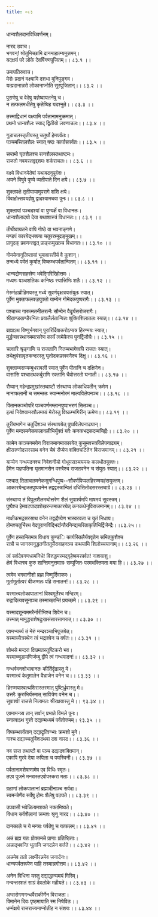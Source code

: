 ```yaml
---
title: ०८३

---
```

धान्यशैलदानविधिवर्णनम्।  
  
नारद उवाच।  
भगवन्! श्रोतुमिच्छामि दानमाहात्म्यमुत्तमम्।  
यदक्षयं परे लोके देवर्षिगणपूजितम्।। ८३.१ ।।  
  
उमापतिरुवाच।  
मेरोः प्रदानं वक्ष्यामि दशधा मुनिपुङ्गव।  
यत्प्रदानान्नरो लोकानाप्नोति सुरपूजितान्।। ८३.२ ।।  
  
पुराणेषु च वेदेषु यज्ञेष्वायतनेषु च।  
न तत्फलमधीतेषु कृतेष्विह यदश्नुते।। ८३.३ ।।  
  
तस्माद्विधानं वक्ष्यामि पर्वतानामनुक्रमात्।  
प्रथमो धान्यशैलः स्याद् द्वितीयो लवणाचलः।। ८३.४ ।।  
  
गुडाचलस्तृतीयस्तु चतुर्थो हेमपर्वतः।  
पञ्चमस्तिलशैलः स्यात् षष्ठः कार्पासपर्वतः।। ८३.५ ।।  
  
सप्तमो घृतशैलश्च रत्नशैलस्तथाष्टमः।  
राजतो नवमस्तद्वद्दशमः शर्कराचलः।। ८३.६ ।।  
  
वक्ष्ये विधानमेतेषां यथावदनुपूर्वशः।  
अयने विषुवे पुण्ये व्यतीपाते दिन क्षये।। ८३.७ ।।  
  
शुक्लपक्षे तृतीयायामुपरागे शशि क्षये।  
विवाहोत्सवयज्ञेषु द्वादश्यामथवा पुनः।। ८३.८ ।।  
  
शुक्लायां पञ्चदश्यां वा पुण्यर्क्षे वा विधानतः।  
धान्यशैलादयो देया यथाशास्त्रं विधानतः।। ८३.९ ।।  
  
तीर्थेष्वायतने वापि गोष्ठे वा भवनाङ्गणे।  
मण्डपं कारयेद्भक्त्या चतुरस्रमुदङ्‌मुखम्।।  
प्रागुदक् प्रवणन्तद्वत् प्राङ्कमुखञ्च विधानतः।। ८३.१० ।।  
  
गोमयेनानुलिप्तायां भूमावास्तीर्य वै कुशान्।  
तन्मध्ये पर्वतं कुर्यात् विष्कम्भपर्वतान्वितम्।। ८३.११ ।।  
  
धान्यद्रोणसहस्रेण भवेद्गिरिरिहोत्तमः।  
मध्यमः पञ्चशतिकः कनिष्ठः स्यात्त्रिभिः शतैः।। ८३.१२ ।।  
  
मेरुर्महाव्रीहिमयस्तु मध्ये सुवर्णवृक्षत्रयसंयुतः स्यात्।  
पूर्वेण मुक्ताफलवज्रयुक्तो याम्येन गोमेदकपुष्परागैः।। ८३.१३ ।।  
  
पश्चाच्च गारुत्मतनीलरत्नैः सौम्येन वैढूर्यसरोजरागैः।  
श्रीखण्डखण्डैरभितः प्रवालैर्लतान्वितः शुक्तिशिलातलः स्यात्।। ८३.१४ ।।  
  
ब्रह्माऽथ विष्णुर्भगवान् पुरारिर्दिवाकरोऽप्यत्र हिरण्मयः स्यात्।  
मूर्द्धन्यवस्थानममत्सरेण कार्यं त्वमेकैश्च पुनर्द्विजौघैः।। ८३.१५ ।।  
  
चत्वारि श्रृङ्गाणि च राजतानि नितम्बभागेष्वपि राजतः स्यात्।  
तथेक्षुवंशावृतकन्दरस्तु घृतोदकप्रस्रवणैश्च दिक्षु।। ८३.१६ ।।  
  
शुक्लाम्बराण्यम्बुधरावली स्यात् पूर्वेण पीतानि च दक्षिणेन।  
वासांसि पश्चादथकर्बुराणि रक्तानि चैवोत्तरतो घनाली।। ८३.१७ ।।  
  
रौप्यान् महेन्द्रप्रमुखांस्तथाष्टौ संस्थाप्य लोकाधिपतीन् क्रमेण।  
नानाफलानी च समन्ततः स्यान्मनोरमं माल्यविलेपनञ्च।। ८३.१८ ।।  
  
वितानकञ्चोपरि पञ्चवर्णमम्लानपुष्पाभरणं सितञ्च।।  
इत्थं निवेश्यामरशैलमग्र्यं मेरोस्तु विष्कम्भगिरीन् क्रमेण।। ८३.१९ ।।  
  
तुरीयभागेन चतुर्दिशञ्च संस्थापयेत् पुष्पविलेपनाढ्यान्।  
पूर्वेण मन्दरमनेकफलावलीभिर्युक्तं यवैः कनकभद्रकदम्बचिह्नैः।। ८३.२० ।।  
  
कामेन काञ्चनमयेन विराजमानमाकारयेत् कुसुमवस्त्रविलेपनाढ्यम्।  
क्षीरारुणोदसरसाथ वनेन चैवं रौप्येण शक्तिघटितेन विराजमानम्।। ८३.२१ ।।  
  
याम्येन गन्धमदनश्च निवेशनीयो गोधूमसञ्चयमयः कलधौतयुक्तः।  
हैमेन यज्ञपतिना घृतमानसेन वस्त्रैश्च राजतवनेन च संयुतः स्यात्।। ८३.२२ ।।  
  
पश्चात् तिलाचलमनेकसुगन्धिपुष्प--सौवर्णपिप्पलहिरण्मयहंसयुक्तम्।  
आकारयेन्द्रजतपुष्पवनेन तद्वद्वस्त्रान्वितं दधिसितोदसरस्तथाग्रे।। ८३.२३ ।।  
  
संस्थाप्य तं विपुलशैलमथोत्तरेण शैलं सुपार्श्वमपि माषमयं सुवस्त्रम्।  
पुष्पैश्च हेमवटपादपशेखरन्तमाकारयेत् कनकधेनुविराजमानम्।। ८३.२४ ।।  
  
माक्षीकभद्रसरसाथ वनेन तद्वद्रौप्येण भास्वरवता च युतं निधाय।  
होमश्चतुर्भिरथ वेदपुराणविद्भिर्दान्तैरनिन्द्यचरिताकृतिभिर्द्विजेन्द्रैः।।८३.२५।।  
  
पूर्वेण हस्तमितमत्र विधाय कुण्डंि कार्यस्तिलैर्यववृतेन समित्‌कुशैश्च  
रात्रौ च जागरमनुद्धतगीततुर्यैरावाहनञ्च कथयामि शिलोच्चयानाम्।। ८३.२६ ।।  
  
त्वं सर्वदेवगणधामनिधे! विरुद्धमस्मद्‌गृहेष्वमरपर्वत! नाशयाशु।  
क्षेमं विधत्स्व कुरु शान्तिमनुत्तमान्नः सम्पूजितः परमभक्तिमता मया हि।। ८३.२७ ।।  
  
त्वमेव भगवानीशो ब्रह्म विष्णुर्दिवाकरः।  
मूर्तामूर्तात्परं बीजम्मतः पहि सनातन!।। ८३.२८ ।।  
  
यस्मात्त्वलोकापालानां विश्वमूर्तेश्च मन्दिरम्।  
रुद्रादित्यवसूनाञ्च तस्माच्छान्तिं प्रयच्छमे।। ८३.२९ ।।  
  
यस्मादशून्यममरैर्नारीभिश्च शिवेन च।  
तस्मात् मामुद्धराशेषदुःखसंसारसागरात्।। ८३.३० ।।  
  
एवमभ्यर्च्य तं मेरुं मन्दरञ्चाभिपूजयेत्।  
यस्माच्चैत्ररथेन त्वं भद्राश्वेन च वर्षतः।। ८३.३१ ।।  
  
शोभसे मन्दर! क्षिप्रमतस्तुष्टिकरो भव।  
यस्माच्चूडामणिर्जम्बू द्वीपे त्वं गन्धमादन!।। ८३.३२ ।।  
  
गन्धर्ववनशोभावानतः कीर्तिर्दृढास्तु मे।  
यस्मात्त्वं केतुमालेन वैभ्राजेन वनेन च।। ८३.३३ ।।  
  
हिरण्मयाश्वत्थशिरास्तस्मात् पुष्टिर्ध्रुवास्तु मे।  
उत्तरैः कुरुभिर्यस्मात्‌ सावित्रेण वनेन च।।  
सुपार्श्व! राजसे नित्यमतः श्रीरक्षयास्तु मे।। ९३.३४ ।।  
  
एवमामन्त्र्य तान् सर्वान् प्रभाते विमले पुनः।  
स्नात्वाऽथ गुरवे दद्यान्मध्यमं पर्वतोत्तमम्। ९३.३५ ।।  
  
विष्कम्भपर्वतान्‌ दद्याद्रृत्विग्भ्यः क्रमशो मुने।  
गाश्च दद्याच्चतुर्विशदथवा दश नारद।। ८३.३६ ।।  
  
नव सप्त तथाष्टौ वा पञ्च दद्यादशक्तिमान्।  
एकापि गुरवे देया कपिला च पयस्विनी।। ८३.३७ ।।  
  
पर्वतानामशेषाणामेष एव विधिः स्मृतः।  
तएव पूजने मन्त्रास्तएवोपस्करा मताः।। ८३.३८ ।।  
  
ग्रहाणां लोकपालानां ब्रह्मादीनाञ्च सर्वदा।  
स्वमन्त्रेणैव सर्वेषु होमः शैलेषु पठ्यते।। ८३.३९ ।।  
  
उपवासी भवेन्नित्यमशक्ते नक्तमिष्यते।  
विधान सर्वशैलानां क्रमशः श्रृणु नारद।। ८३.४० ।।  
  
दानकाले च ये मन्त्राः पर्वतेषु च यत्फलम्।। ८३.४१ ।।  
  
अन्नं ब्रह्म यतः प्रोक्तमन्ने प्राणाः प्रतिष्ठिताः।  
अन्नाद्भवन्ति भूतानि जगदन्नेन वर्त्तते।। ८३.४२ ।।  
  
अन्नमेव ततो लक्ष्मीरन्नमेव जनार्दनः।  
धान्यपर्वतरूपेण पाहि तस्मान्नगोत्तम।। ८३.४२ ।।  
  
अनेन विधिना यस्तु दद्याद्धान्यमयं गिरिम्।  
मन्वन्तरशतं साग्रं देवलोके महीयते।। ८३.४३ ।।  
  
अप्सरोगणगन्धर्वैराकीर्णेन विराजता।  
विमानेन दिवः पृष्ठमायाति स्म निषेवितः।।  
धर्म्मक्षये राजराज्यमाप्नोतीह न संशयः।। ८३.४४ ।।